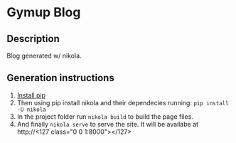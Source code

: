 Gymup Blog
==========

Description
-----------
Blog generated w/ nikola.

Generation instructions
-----------
1. [Install pip](http://www.pip-installer.org/en/latest/installing.html)
2. Then using pip install nikola and their dependecies running: ```pip install -U nikola```
3. In the project folder run `nikola build` to build the page files.
4. And finally `nikola serve` to serve the site. It will be availabe at http://<127 class="0 0 1:8000"></127> 